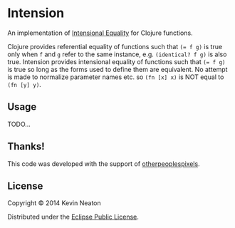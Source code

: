# Intension

An implementation of [Intensional Equality][0] for Clojure functions.

Clojure provides referential equality of functions such that `(= f g)` is true
only when `f` and `g` refer to the same instance, e.g. `(identical? f g)` is
also true. Intension provides intensional equality of functions such that `(= f
g)` is true so long as the forms used to define them are equivalent. No attempt
is made to normalize parameter names etc. so `(fn [x] x)` is NOT equal to `(fn
[y] y)`.

## Usage

TODO...

## Thanks!

This code was developed with the support of [otherpeoplespixels][1].

## License

Copyright © 2014 Kevin Neaton

Distributed under the [Eclipse Public License][2].

[0]: http://en.wikipedia.org/wiki/First-class_function#Equality_of_functions
[1]: http://www.otherpeoplespixels.com
[2]: http://www.eclipse.org/legal/epl-v10.html
